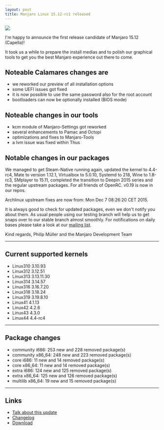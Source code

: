 ```yaml
---
layout: post
title: Manjaro Linux 15.12-rc1 released
---
```


<img src="https://manjaro.github.io/images/manjaro-15.12-rc1.jpg">

I'm happy to announce the first release candidate of Manjaro 15.12 (Capella)!

It took us a while to prepare the install medias and to polish our graphical tools to get you the best Manjaro experience out there to come.

## Noteable Calamares changes are

* we reworked our preview of all installation options
* some UEFI issues got fixed
* it is now possible to use the same password also for the root account
* bootloaders can now be optionally installed (BIOS mode)

## Noteable changes in our tools

* kcm module of Manjaro-Settings got reworked
* several enhancements to Pamac and Octopi
* optimizations and fixes to Manjaro-Tools
* a lvm issue was fixed within Thus

## Notable changes in our packages

We managed to get Steam-Native running again, updated the kernel to 4.4-rc4, Mate to version 1.12.1, Virtualbox to 5.0.10, Systemd to 218, Wine to 1.8-rc3, SMplayer to 15.11, completed the transition to Deepin 2015 series and the regular upstream packages. For all friends of OpenRC. v0.19 is now in our repos.

Archlinux upstream fixes are now from: Mon Dec 7 08:26:20 CET 2015.

It is always good to check for updated packages, even we don't notify you about them. As usual people using our testing branch will help us to get snaps over to our stable branch almost smoothly. For notifications on daily bases please take a look at our [mailing list](https://lists.manjaro.org/pipermail/manjaro-packages).

Kind regards,
Philip Müller and the Manjaro Development Team

----

## Current supported kernels

* Linux310 3.10.93
* Linux312 3.12.51
* Linux313 3.13.11.30
* Linux314 3.14.57
* Linux316 3.16.7.20
* Linux318 3.18.24
* Linux319 3.19.8.10
* Linux41  4.1.13
* Linux42  4.2.6
* Linux43  4.3.0
* Linux44  4.4-rc4

----

## Package changes

* community i686:  253 new and 228 removed package(s)
* community x86_64:  248 new and 223 removed package(s)
* core i686:  11 new and 14 removed package(s)
* core x86_64:  11 new and 14 removed package(s)
* extra i686:  124 new and 125 removed package(s)
* extra x86_64:  125 new and 126 removed package(s)
* multilib x86_64:  19 new and 15 removed package(s)

----

## Links

* [Talk about this update](https://forum.manjaro.org/index.php?topic=28908.0)
* [Changelog](https://lists.manjaro.org/pipermail/manjaro-packages/Week-of-Mon-20151207/005080.html)
* [Download](http://manjaro.github.io/download/)
